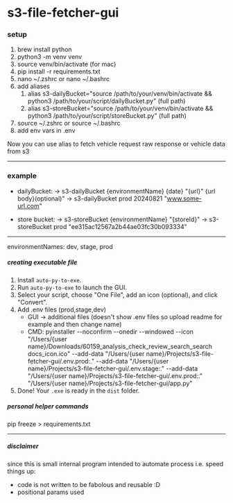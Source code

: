 # s3-file-fetcher-gui

### setup

1. brew install python
2. python3 -m venv venv
3. source venv/bin/activate (for mac)
4. pip install -r requirements.txt
5. nano ~/.zshrc or nano ~/.bashrc
6. add aliases
   1. alias s3-dailyBucket="source /path/to/your/venv/bin/activate && python3 /path/to/your/script/dailyBucket.py" (full path)
   2. alias s3-storeBucket="source /path/to/your/venv/bin/activate && python3 /path/to/your/script/storeBucket.py" (full path)
7. source ~/.zshrc or source ~/.bashrc
8. add env vars in .env

Now you can use alias to fetch vehicle request raw response or vehicle data from s3

---

### example

- dailyBucket:
  -> s3-dailyBucket {environmentName} {date} "{url}" {url body}(optional)"
  -> s3-dailyBucket prod 20240821 "www.some-url.com"

- store bucket:
  -> s3-storeBucket {environmentName} "{storeId}"
  -> s3-storeBucket prod "ee315ac12567a2b44ae03fc30b093334"

---

environmentNames: dev, stage, prod

##### creating executable file

1. Install `auto-py-to-exe`.
2. Run `auto-py-to-exe` to launch the GUI.
3. Select your script, choose "One File", add an icon (optional), and click "Convert".
4. Add .env files (prod,stage,dev)
   - GUI -> additional files (doesn't show .env files so upload readme for example and then change name)
   - CMD: pyinstaller --noconfirm --onedir --windowed --icon "/Users/{user name}/Downloads/60159_analysis_check_review_search_search docs_icon.ico" --add-data "/Users/{user name}/Projects/s3-file-fetcher-gui/.env.prod:." --add-data "/Users/{user name}/Projects/s3-file-fetcher-gui/.env.stage:." --add-data "/Users/{user name}/Projects/s3-file-fetcher-gui/.env.prod:." "/Users/{user name}/Projects/s3-file-fetcher-gui/app.py"
5. Done! Your `.exe` is ready in the `dist` folder.

##### personal helper commands

pip freeze > requirements.txt

---

##### disclaimer

since this is small internal program intended to automate process i.e. speed things up:

- code is not written to be fabolous and reusable :D
- positional params used
